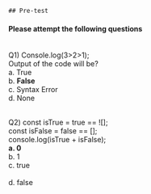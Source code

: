     ## Pre-test
#### Please attempt the following questions

<br>Q1)  Console.log(3>2>1); <br>   Output of the code will be?
<br>a. True
<br>b. <b>False </b>
<br>c. Syntax Error
<br>d. None
<br>


<br>Q2)  const isTrue = true == ![]; <br> 
         const isFalse = false == []; <br> 
         console.log(isTrue + isFalse); <br>
<b>a.  0 </b>
<br>b. 1
<br>c. true  
<br>d. false
<br>

